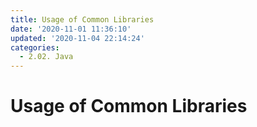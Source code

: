 ```yaml
---
title: Usage of Common Libraries
date: '2020-11-01 11:36:10'
updated: '2020-11-04 22:14:24'
categories:
  - 2.02. Java
---
```

# Usage of Common Libraries

